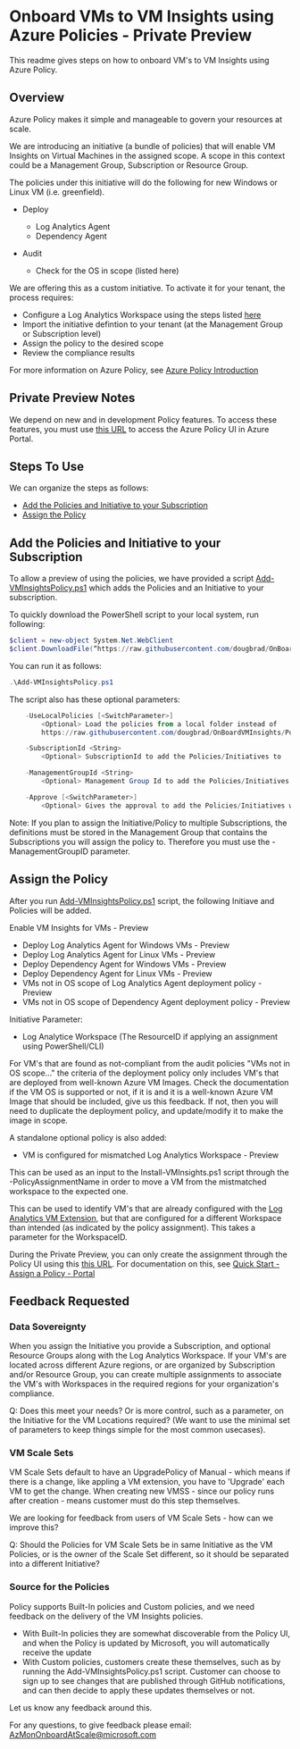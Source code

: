 # Onboard VMs to VM Insights using Azure Policies - Private Preview

This readme gives steps on how to onboard VM's to VM Insights using Azure Policy. 

## Overview

Azure Policy makes it simple and manageable to govern your resources at scale.

We are introducing an initiative (a bundle of policies) that will enable VM Insights on Virtual Machines in the assigned scope. A scope in this context could be a Management Group, Subscription or Resource Group.

The policies under this initiative will do the following for new Windows or Linux VM (i.e. greenfield).
- Deploy
  - Log Analytics Agent
  - Dependency Agent
   
- Audit
  - Check for the OS in scope (listed here)

We are offering this as a custom initiative. To activate it for your tenant, the process requires: 
- Configure a Log Analytics Workspace using the steps listed [here](https://github.com/dougbrad/OnBoardVMInsights/blob/master/README.md)
- Import the initiative defintion to your tenant (at the Management Group or Subscription level)
- Assign the policy to the desired scope
- Review the compliance results

For more information on Azure Policy, see [Azure Policy Introduction](https://docs.microsoft.com/en-us/azure/azure-policy/azure-policy-introduction)

## Private Preview Notes

We depend on new and in development Policy features. To access these features, you must use [this URL](https://ms.portal.azure.com/?feature.vminsightstabview=true&feature.vminsights=true&feature.vminsightsplus=true&microsoft_azure_policy_remediation=true&microsoft_azure_policy_compliancev2=true&microsoft_azure_marketplace_ItemHideKey=OMSGalleryHideKey#blade/Microsoft_Azure_Policy/PolicyMenuBlade/Compliance) to access the Azure Policy UI in Azure Portal.

## Steps To Use
We can organize the steps as follows:
- [Add the Policies and Initiative to your Subscription](#add-the-policies-and-initiative-to-your-subscription)
- [Assign the Policy](#assign-the-policy)

## Add the Policies and Initiative to your Subscription

To allow a preview of using the policies, we have provided a script [Add-VMInsightsPolicy.ps1](Add-VMInsightsPolicy.ps1) which adds the Policies and an Initiative to your subscription.

To quickly download the PowerShell script to your local system, run following:
```powershell
$client = new-object System.Net.WebClient
$client.DownloadFile(“https://raw.githubusercontent.com/dougbrad/OnBoardVMInsights/Policy/Add-VMInsightsPolicy.ps1”,“Add-VMInsightsPolicy.ps1”) 
``` 

You can run it as follows:
```powershell
.\Add-VMInsightsPolicy.ps1
```
The script also has these optional parameters:
```powershell
    -UseLocalPolicies [<SwitchParameter>]
        <Optional> Load the policies from a local folder instead of
        https://raw.githubusercontent.com/dougbrad/OnBoardVMInsights/Policy/

    -SubscriptionId <String>
        <Optional> SubscriptionId to add the Policies/Initiatives to

    -ManagementGroupId <String>
        <Optional> Management Group Id to add the Policies/Initiatives to

    -Approve [<SwitchParameter>]
        <Optional> Gives the approval to add the Policies/Initiatives without any prompt
```

Note: If you plan to assign the Initiative/Policy to multiple Subscriptions, the definitions must be stored in the Management Group that contains the Subscriptions you will assign the policy to. Therefore you must use the -ManagementGroupID parameter.

## Assign the Policy
After you run [Add-VMInsightsPolicy.ps1](Add-VMInsightsPolicy.ps1) script, the following Initiave and Policies will be added.

Enable VM Insights for VMs - Preview
- Deploy Log Analytics Agent for Windows VMs - Preview
- Deploy Log Analytics Agent for Linux VMs - Preview
- Deploy Dependency Agent for Windows VMs - Preview
- Deploy Dependency Agent for Linux VMs - Preview
- VMs not in OS scope of Log Analytics Agent deployment policy - Preview
- VMs not in OS scope of Dependency Agent deployment policy - Preview

Initiative Parameter:
- Log Analytice Workspace (The ResourceID if applying an assignment using PowerShell/CLI)

For VM's that are found as not-compliant from the audit policies "VMs not in OS scope..." the criteria of the deployment policy only includes VM's that are deployed from well-known Azure VM Images.
Check the documentation if the VM OS is supported or not, if it is and it is a well-known Azure VM Image that should be included, give us this feedback. If not, then you will need to duplicate the deployment policy, and update/modify it to make the image in scope.

A standalone optional policy is also added:
- VM is configured for mismatched Log Analytics Workspace - Preview

This can be used as an input to the Install-VMInsights.ps1 script through the -PolicyAssignmentName in order to move a VM from the mistmatched workspace to the expected one.

This can be used to identify VM's that are already configured with the [Log Analytics VM Extension](https://docs.microsoft.com/en-us/azure/virtual-machines/extensions/oms-windows), but that are configured for a different Workspace than intended (as indicated by the policy assignment).
This takes a parameter for the WorkspaceID.

During the Private Preview, you can only create the assignment through the Policy UI using this [this URL](https://ms.portal.azure.com/?feature.vminsightstabview=true&feature.vminsights=true&feature.vminsightsplus=true&microsoft_azure_policy_remediation=true&microsoft_azure_policy_compliancev2=true&microsoft_azure_marketplace_ItemHideKey=OMSGalleryHideKey#blade/Microsoft_Azure_Policy/PolicyMenuBlade/Compliance). For documentation on this, see [Quick Start - Assign a Policy - Portal](https://docs.microsoft.com/en-us/azure/azure-policy/assign-policy-definition)

## Feedback Requested

### Data Sovereignty
When you assign the Initiative you provide a Subscription, and optional Resource Groups along with the Log Analytics Workspace.
If your VM's are located across different Azure regions, or are organized by Subscription and/or Resource Group, you can create multiple assignments to associate the VM's with Workspaces in the required regions for your organization's compliance.

Q: Does this meet your needs? Or is more control, such as a parameter, on the Initiative for the VM Locations required? (We want to use the minimal set of parameters to keep things simple for the most common usecases).

### VM Scale Sets
VM Scale Sets default to have an UpgradePolicy of Manual - which means if there is a change, like appling a VM extension, you have to 'Upgrade' each VM to get the change. 
When creating new VMSS - since our policy runs after creation - means customer must do this step themselves.

We are looking for feedback from users of VM Scale Sets - how can we improve this?

Q: Should the Policies for VM Scale Sets be in same Initiative as the VM Policies, or is the owner of the Scale Set different, so it should be separated into a different Initiative?

### Source for the Policies
Policy supports Built-In policies and Custom policies, and we need feedback on the delivery of the VM Insights policies.
- With Built-In policies they are somewhat discoverable from the Policy UI, and when the Policy is updated by Microsoft, you will automatically receive the update
- With Custom policies, customers create these themselves, such as by running the Add-VMInsightsPolicy.ps1 script. Customer can choose to sign up to see changes that are published through GitHub notifications, and can then decide to apply these updates themselves or not.

Let us know any feedback around this.

For any questions, to give feedback please email: AzMonOnboardAtScale@microsoft.com
